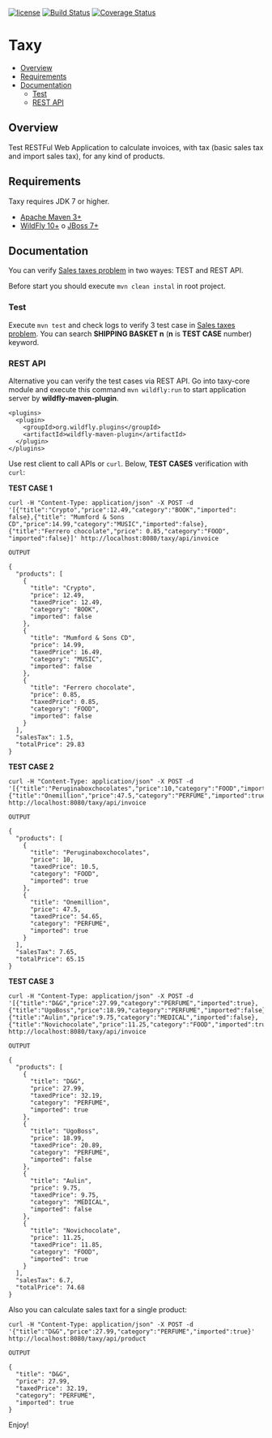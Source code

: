 [![license](https://img.shields.io/github/license/mashape/apistatus.svg?maxAge=2592000?style=flat-square)](https://opensource.org/licenses/MIT)
[![Build Status](https://travis-ci.org/mantonaci/taxy.svg?branch=master)](https://travis-ci.org/mantonaci/taxy)
[![Coverage Status](https://coveralls.io/repos/github/mantonaci/taxy/badge.svg?branch=master)](https://coveralls.io/github/mantonaci/taxy?branch=master)

# Taxy

- [Overview](#Overview)
- [Requirements](#Requirements)
- [Documentation](#Documentation)
  - [Test](#Test)
  - [REST API](#rest-api)

## <a name='Overview'>Overview<a/>

Test RESTFul Web Application to calculate invoices, with tax (basic sales tax and import sales tax), for any kind of products.

## <a name='Requirements'>Requirements<a/>

Taxy requires JDK 7 or higher.

- [Apache Maven 3+](https://maven.apache.org/)
- [WildFly 10+](http://wildfly.org/downloads/) o [JBoss 7+](http://developers.redhat.com/products/eap/download/)

## <a name='Documentation'>Documentation<a/>

You can verify [Sales taxes problem](https://github.com/xpeppers/sales-taxes-problem) in two wayes: TEST and REST API.

Before start you should execute ```mvn clean instal``` in root project.

### <a name='Test'>Test<a/>

Execute ```mvn test``` and check logs to verify 3 test case in [Sales taxes problem](https://github.com/xpeppers/sales-taxes-problem). You can search **SHIPPING BASKET n** (**n** is **TEST CASE** number) keyword.

### <a name='rest-api'>REST API<a/>

Alternative you can verify the test cases via REST API. Go into taxy-core module and execute this command ```mvn wildfly:run``` to start application server by **wildfly-maven-plugin**.

```maven
<plugins>
  <plugin>
    <groupId>org.wildfly.plugins</groupId>
    <artifactId>wildfly-maven-plugin</artifactId>
  </plugin>
</plugins>
```
Use rest client to call APIs or ```curl```. Below, **TEST CASES** verification with ```curl```:

**TEST CASE 1**
```
curl -H "Content-Type: application/json" -X POST -d '[{"title":"Crypto","price":12.49,"category":"BOOK","imported": false},{"title": "Mumford & Sons CD","price":14.99,"category":"MUSIC","imported":false},{"title":"Ferrero chocolate","price": 0.85,"category":"FOOD", "imported":false}]' http://localhost:8080/taxy/api/invoice

OUTPUT

{
  "products": [
    {
      "title": "Crypto",
      "price": 12.49,
      "taxedPrice": 12.49,
      "category": "BOOK",
      "imported": false
    },
    {
      "title": "Mumford & Sons CD",
      "price": 14.99,
      "taxedPrice": 16.49,
      "category": "MUSIC",
      "imported": false
    },
    {
      "title": "Ferrero chocolate",
      "price": 0.85,
      "taxedPrice": 0.85,
      "category": "FOOD",
      "imported": false
    }
  ],
  "salesTax": 1.5,
  "totalPrice": 29.83
}
```

**TEST CASE 2**
```
curl -H "Content-Type: application/json" -X POST -d '[{"title":"Peruginaboxchocolates","price":10,"category":"FOOD","imported":true},{"title":"Onemillion","price":47.5,"category":"PERFUME","imported":true}]' http://localhost:8080/taxy/api/invoice

OUTPUT

{
  "products": [
    {
      "title": "Peruginaboxchocolates",
      "price": 10,
      "taxedPrice": 10.5,
      "category": "FOOD",
      "imported": true
    },
    {
      "title": "Onemillion",
      "price": 47.5,
      "taxedPrice": 54.65,
      "category": "PERFUME",
      "imported": true
    }
  ],
  "salesTax": 7.65,
  "totalPrice": 65.15
}
```

**TEST CASE 3**
```
curl -H "Content-Type: application/json" -X POST -d '[{"title":"D&G","price":27.99,"category":"PERFUME","imported":true},{"title":"UgoBoss","price":18.99,"category":"PERFUME","imported":false},{"title":"Aulin","price":9.75,"category":"MEDICAL","imported":false},{"title":"Novichocolate","price":11.25,"category":"FOOD","imported":true}]' http://localhost:8080/taxy/api/invoice

OUTPUT

{
  "products": [
    {
      "title": "D&G",
      "price": 27.99,
      "taxedPrice": 32.19,
      "category": "PERFUME",
      "imported": true
    },
    {
      "title": "UgoBoss",
      "price": 18.99,
      "taxedPrice": 20.89,
      "category": "PERFUME",
      "imported": false
    },
    {
      "title": "Aulin",
      "price": 9.75,
      "taxedPrice": 9.75,
      "category": "MEDICAL",
      "imported": false
    },
    {
      "title": "Novichocolate",
      "price": 11.25,
      "taxedPrice": 11.85,
      "category": "FOOD",
      "imported": true
    }
  ],
  "salesTax": 6.7,
  "totalPrice": 74.68
}
```

Also you can calculate sales taxt for a single product:

```
curl -H "Content-Type: application/json" -X POST -d '{"title":"D&G","price":27.99,"category":"PERFUME","imported":true}' http://localhost:8080/taxy/api/product

OUTPUT

{
  "title": "D&G",
  "price": 27.99,
  "taxedPrice": 32.19,
  "category": "PERFUME",
  "imported": true
}
```

Enjoy!


 
